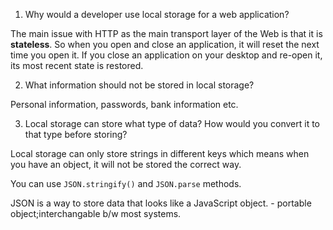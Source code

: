 1. Why would a developer use local storage for a web application?

The main issue with HTTP as the main transport layer of the Web is that it is **stateless**. So when you open and close an application, it will reset the next time you open it. If you close an application on your desktop and re-open it, its most recent state is restored. 

2. What information should not be stored in local storage?

Personal information, passwords, bank information etc. 


3. Local storage can store what type of data? How would you convert it to that type before storing?

Local storage can only store strings in different keys which means when you have an object, it will not be stored the correct way. 

You can use `JSON.stringify()` and `JSON.parse` methods.

JSON is a way to store data that looks like a JavaScript object. - portable object;interchangable b/w most systems. 